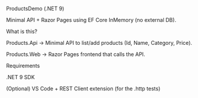ProductsDemo (.NET 9)

Minimal API + Razor Pages using EF Core InMemory (no external DB).

What is this?

Products.Api → Minimal API to list/add products (Id, Name, Category, Price).

Products.Web → Razor Pages frontend that calls the API.

Requirements

.NET 9 SDK

(Optional) VS Code + REST Client extension (for the .http tests)
